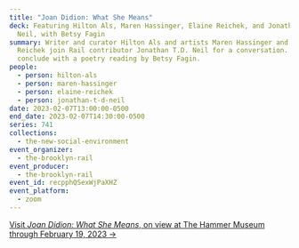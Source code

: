 ```yaml
---
title: "Joan Didion: What She Means"
deck: Featuring Hilton Als, Maren Hassinger, Elaine Reichek, and Jonathan T.D.
  Neil, with Betsy Fagin
summary: Writer and curator Hilton Als and artists Maren Hassinger and Elaine
  Reichek join Rail contributor Jonathan T.D. Neil for a conversation. We
  conclude with a poetry reading by Betsy Fagin.
people:
  - person: hilton-als
  - person: maren-hassinger
  - person: elaine-reichek
  - person: jonathan-t-d-neil
date: 2023-02-07T13:00:00-0500
end_date: 2023-02-07T14:30:00-0500
series: 741
collections:
  - the-new-social-environment
event_organizer:
  - the-brooklyn-rail
event_producer:
  - the-brooklyn-rail
event_id: recpphQSexWjPaXHZ
event_platform:
  - zoom
---
```

[V﻿isit *Joan Didion: What She Means*, on view at The Hammer Museum through February 19, 2023 →](https://hammer.ucla.edu/exhibitions/2022/joan-didion-what-she-means)